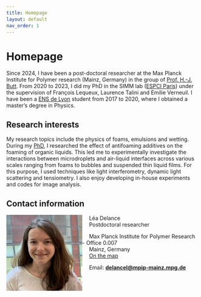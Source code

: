 ```yaml
---
title: Homepage
layout: default
nav_order: 1
---
```

# Homepage

Since 2024, I have been a post-doctoral researcher at the Max Planck Institute for Polymer research (Mainz, Germany) in the group of [Prof. H.-J. Butt](https://www.mpip-mainz.mpg.de/en/butt). From 2020 to 2023, I did my PhD in the SIMM lab ([ESPCI Paris](https://www.espci.psl.eu/en/)) under the supervision of François Lequeux, Laurence Talini and Emilie Verneuil. I have been a [ENS de Lyon](http://www.ens-lyon.fr/) student from 2017 to 2020, where I obtained a master’s degree in Physics.

## Research interests

My research topics include the physics of foams, emulsions and wetting.
During my [PhD](https://pastel.hal.science/tel-04359779/), I researched the effect of antifoaming additives on the foaming of organic liquids. This led me to experimentally investigate the interactions between microdroplets and air-liquid interfaces across various scales ranging from foams to bubbles and suspended thin liquid films. For this purpose, I used techniques like light interferometry, dynamic light scattering and tensiometry. I also enjoy developing in-house experiments and codes for image analysis.


## Contact information

<img align="left" src="./lea-768x768.jpg" alt="Duomo di Milano" style="width:200px;"/>

&emsp; Léa Delance   
&emsp; Postdoctoral researcher   

&emsp; Max Planck Institute for Polymer Research - Office 0.007   
&emsp; Mainz, Germany   
&emsp; [On the map](https://maps.app.goo.gl/yp7wkx2vky3enpVx9)

&emsp; Email: **delancel@mpip-mainz.mpg.de**

<br clear="left"/>

